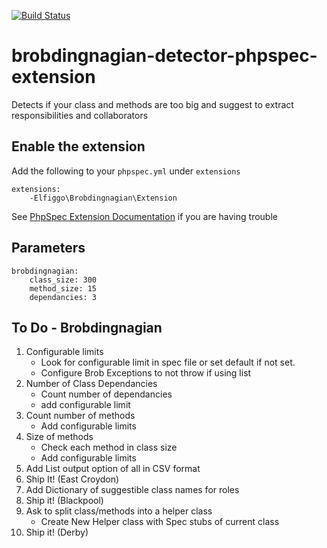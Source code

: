 [![Build Status](https://travis-ci.org/Elfiggo/brobdingnagian-detector-phpspec-extension.svg?branch=master)](https://travis-ci.org/Elfiggo/brobdingnagian-detector-phpspec-extension)
# brobdingnagian-detector-phpspec-extension
Detects if your class and methods are too big and suggest to extract responsibilities and collaborators

## Enable the extension

Add the following to your `phpspec.yml` under `extensions`

    extensions:
        -Elfiggo\Brobdingnagian\Extension

See [PhpSpec Extension Documentation](http://www.phpspec.net/en/latest/cookbook/extensions.html) if you are having trouble

## Parameters

    brobdingnagian:
        class_size: 300
        method_size: 15
        dependancies: 3

## To Do - Brobdingnagian

1. Configurable limits
    * Look for configurable limit in spec file or set default if not set.
    * Configure Brob Exceptions to not throw if using list
2. Number of Class Dependancies
    * Count number of dependancies
    * add configurable limit
3. Count number of methods
    * Add configurable limits
4.  Size of methods
    * Check each method in class size
    * Add configurable limits
5. Add List output option of all in CSV format
6. Ship It! (East Croydon)
7. Add Dictionary of suggestible class names for roles
8. Ship it! (Blackpool)
9. Ask to split class/methods into a helper class
    * Create New Helper class with Spec stubs of current class
10. Ship it! (Derby)
